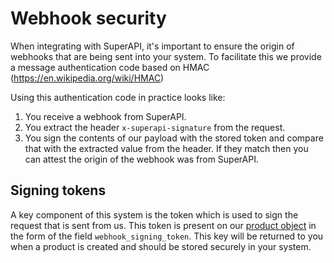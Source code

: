 # Webhook security

When integrating with SuperAPI, it's important to ensure the origin of webhooks that are being sent into your system. To facilitate this we provide a message authentication code based on HMAC (https://en.wikipedia.org/wiki/HMAC)

Using this authentication code in practice looks like:

1. You receive a webhook from SuperAPI.
2. You extract the header `x-superapi-signature` from the request.
3. You sign the contents of our payload with the stored token and compare that with the extracted value from the header. If they match then you can attest the origin of the webhook was from SuperAPI.

## Signing tokens

A key component of this system is the token which is used to sign the request that is sent from us. This token is present on our [product object](https://api.superapi.com.au/swaggerui#/product/SuperApiWeb.Api.V1.ProductController.show) in the form of the field `webhook_signing_token`. This key will be returned to you when a product is created and should be stored securely in your system.
